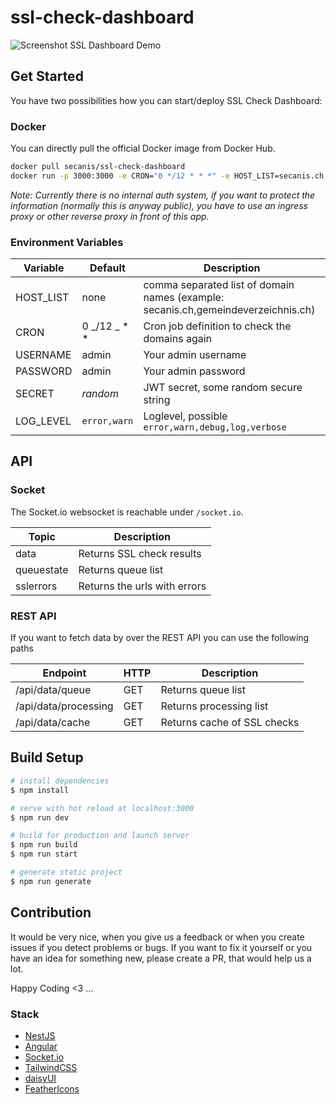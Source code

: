 # ssl-check-dashboard

![Screenshot SSL Dashboard Demo](https://secanis-public-storage.s3.nl-ams.scw.cloud/staticweb/gh/screenshot_ssl_dashboard.png?t=1)

## Get Started

You have two possibilities how you can start/deploy SSL Check Dashboard:

### Docker

You can directly pull the official Docker image from Docker Hub.

```bash
docker pull secanis/ssl-check-dashboard
docker run -p 3000:3000 -e CRON="0 */12 * * *" -e HOST_LIST=secanis.ch,gemeindeverzeichnis.ch secanis/ssl-check-dashboard
```

_Note: Currently there is no internal auth system, if you want to protect the information (normally this is anyway public), you have to use an ingress proxy or other reverse proxy in front of this app._

### Environment Variables

| Variable  | Default        | Description                                                                       |
| --------- | -------------- | --------------------------------------------------------------------------------- |
| HOST_LIST | none           | comma separated list of domain names (example: secanis.ch,gemeindeverzeichnis.ch) |
| CRON      | 0 _/12 _ \* \* | Cron job definition to check the domains again                                    |
| USERNAME  | admin          | Your admin username                                                               |
| PASSWORD  | admin          | Your admin password                                                               |
| SECRET    | _random_       | JWT secret, some random secure string                                             |
| LOG_LEVEL | `error,warn`   | Loglevel, possible `error,warn,debug,log,verbose`                                 |

## API

### Socket

The Socket.io websocket is reachable under `/socket.io`.

| Topic      | Description                  |
| ---------- | ---------------------------- |
| data       | Returns SSL check results    |
| queuestate | Returns queue list           |
| sslerrors  | Returns the urls with errors |

### REST API

If you want to fetch data by over the REST API you can use the following paths

| Endpoint             | HTTP | Description                 |
| -------------------- | ---- | --------------------------- |
| /api/data/queue      | GET  | Returns queue list          |
| /api/data/processing | GET  | Returns processing list     |
| /api/data/cache      | GET  | Returns cache of SSL checks |

## Build Setup

```bash
# install dependencies
$ npm install

# serve with hot reload at localhost:3000
$ npm run dev

# build for production and launch server
$ npm run build
$ npm run start

# generate static project
$ npm run generate
```

## Contribution

It would be very nice, when you give us a feedback or when you create issues if you detect problems or bugs.
If you want to fix it yourself or you have an idea for something new, please create a PR, that would help us a lot.

Happy Coding <3 ...

### Stack

-   [NestJS](https://nestjs.com/)
-   [Angular](https://angular.io/)
-   [Socket.io](https://socket.io/)
-   [TailwindCSS](https://tailwindcss.com/)
-   [daisyUI](https://daisyui.com/)
-   [FeatherIcons](https://feathericons.com/)
